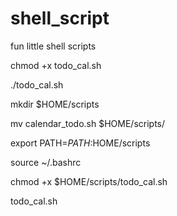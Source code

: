 # shell_script
fun little shell scripts


chmod +x todo_cal.sh

./todo_cal.sh


mkdir $HOME/scripts 

mv calendar_todo.sh $HOME/scripts/ 

export PATH=$PATH:$HOME/scripts 

source ~/.bashrc

chmod +x $HOME/scripts/todo_cal.sh

todo_cal.sh

